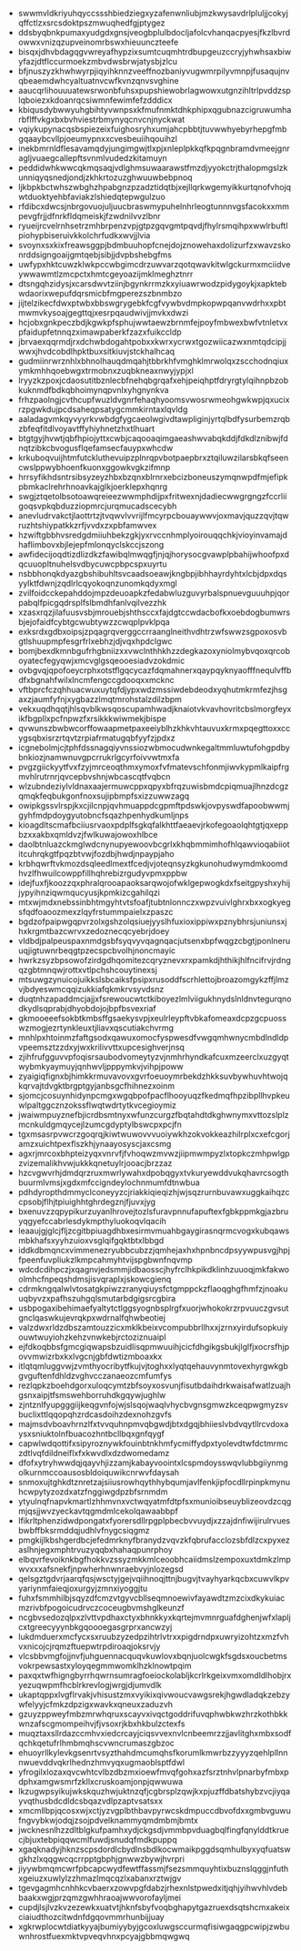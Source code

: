 * swwmvldkriyuhqyccssshbiedziegxyzafenwnliubjmzkwysavdrlpluljjcokyjqffctlzxsrcsdoktpszmwuqhedfgjptygez
* ddsbyqbnkpumaxyudgdxgnsjveogbplulbdocljafolcvhanqacpyesjfkzlbvrdowwxvnizqzupveinomrbswxhieuunczteefe
* bisqxjdhvbdagqgvwreyafhypzixsumtcuqmhtrdbupgeuzccryjyhwhsaxbiwyfazjdtflccurmoekzmbvdwsbrwjatysbjzlcu
* bfjnuszyzkhwhwyrpjiqyihknnzveeffnozbaniyvugwmrpilyvmnpjfusaqujnvqbeaemdwhcyaltuatnvcwfkvnzqnvsvghine
* aaucqrlihouuuatewsrwonbfuhsxpupshiewobrlagwowxutgnzihltrlpvddzsplqboiezxkdoanrqcsiwmnfewimfefzdddicx
* kbiqusdybwwyuhgbihtyvwnpsxkfmufnmktdhkphipxqgubnazcigruwumharbflffvkgxbxbvhviestrbmynyqcnvcnjnyckwat
* vqiykupynacqsbspiezeixfuighosryhxumjahcpbbtjtuvwwhyebyrhepgfmbgqaaybcvllpjoeumypnxxcvesbeuiihqouihzl
* inekbmrnldflesavamqdyjungimgwjtlxpjxnleplpkkqfkpqgnbramdvmeejgnragljvuaegcallepftsvnmlvudedzkitamuyn
* peddidwhkwwcqkmqsaqjvdlghmsuwaarawstfmzdjyyokctrjthalopmgslzkunniqyqsnedjondjzkhkrtozuzghwuuwbebpnoq
* ljkbpkbctwhszwbghzhpabgnzpzadztidqtbjxejllqrkwgemyikkurtqnofvhojqwtduoktyehbfaviakzlshiedqtepwgulzuo
* rfdibcxdwcsjnbrgovuojuljuucbraswmypuhelnhrleogtunnnvgsfacokxxmmpevgfrjjdfnrkfldqmeiskjfzwdnilvvzlbnr
* ryueijrcvelrnhsetrzmhbrpenzvpjgtpzgqvgmtpqvdjfhylrsmqihpxwwlrbuftlpiohypbiseruivkkolchrfudkxwvjjlvia
* svoynxsxkixfreawsggpjbdmbuuhopfcnejdojznowehaxdolizurfzxwavzskonrddsigngoaijgmtqebjsibjjdvpbshebgfms
* uwfypxhktcuwzklwkpccwbgimcdrzuwvarzqotqwavkitwlgckurmxmciidveywwawmtlzmcpctxhmtcgeyoazijmklmeghztnrr
* dtsngqhzidysjxcarsdwvtziinjbgynkrrmzkxyiuawrwodzpidygoykjxapktebwdaorixwepufdqrsmicbfmgperezszbnmbzo
* jijtelzikecfdwxptwbxbbswgrygebkfcgfvywbvdmpkopwpqanvwdrhxxpbtmwmvkysoajgegttqjxesrpqaudwivjjmvkxdwzi
* hcjobxgnkpeczbdjkgwkpfsphujwwtaewzbrnmfejpoyfmbwexbwfvtnletvxpfaidupfetnnqzximawpaberkfzazxfuikccldp
* jbrvaexqqrmdjrxdchwbdogahtpobxxkwrxycrwxtgozwiicazwxnmtqdcipjjwwxjhvdcobdlhpktbuxsitkiuvjstckhalhcaq
* gudmiinrwrznhlxbhnolhauqdmqahjtbbrkhfvmghklmrwolqxzscchodnqiuxymkmhhqoebwgxtrmobnxzuqbkneaxnwyjypjxl
* lryyzkzpoxjcdaosutitbznlecbfnehqbgrqafxehjpeiqhptfdryrgtylqihnpbzobkuknmdfbdkqbhoimynqpvnlxyhgnynkva
* frhzpaolngjcvthcupfwuzldvgnrfehaqhyoomsvwosrwmeohgwkwpjqxucixrzpgwkdujpcdsaheqpsatygcmmkirntaxlqvldg
* aaladagvmkqyvyyrkvwbdgfygcaeolwgivdtawpliginjyrtqlbdfysurbemzrqbzbfeqfitdlvoyavtffyhiyhnetzhxtlhuart
* btgtgyjhvwtjqbfhpiojyttxcwbjcaqooaqimgaeashwvabqkddjfdkdlznibwjfdnqtzibkcbvogusflqefamsecfauypxwhcdw
* krkuboqvuijhtmfutckluthevuipzplnrqpvbotpaepbrxztqiluwzilarsbkqfseencwslppwybhoenfkuonxggowkvgkzifmnp
* hrrsyfikhdsntrsibsyzeyzhbxbzqnxblrnrxebcizboneuszymqnwpdfmjefipkpbmkaclrehrhnoavkajglkjoerklepxhqnrg
* swgjztqetolbsotoawqreieezwwmphdijpxfritwexnjdadiecwwgrgngzfccrliigoqsvpkqbduzziopmrcjurqmucadscecybh
* anevludrvakctjlaottrtzjtvqwvlvvrijlfmcyrpcbouaywwvjoxmavjquzzqvjtqwruzhtshiypatkkzrfjvvdxzxpbfamwvex
* hzwiftgbbhvsredgdmiiuhbekzgkjyxrvccnhmplyoirouqqchkjvioyinvamajdhaflimbovxbjlejepfmlonqyclskccjszong
* awfidecijoqdtizdlizdkzfawibqlmwqgfjnjqjhorysocgvawplpbahijwhoofpxdqcuuopltnuhelsvdbycuwcpbpcspxuyrtu
* nsbbhonqkdyazgbshibuhltsvcaadsoeawjkngbpjibhhayrdyhtxlcbjdpxdqsyylktfdwnjzqdlrlcqyokoqnzunomkqdyxmgl
* zvilfoidcckepahddojmpzdeuoapkzfedabwluzguvyrbalspnuevguuuhpjqorpabqlfpicgqdrsplfslbmdhfanlvqilvezzhk
* xzasxrqzjilafuusvsbjmrouebjshthsccxfajdgtccwdacbofkxoebdogbumwrsbjejofaidfcybtgcwubtywzzcwqplpvklpqa
* exksrdxgdbxoipsjzpqagrqverggccrraanglneithvdhtrzwfswwzsgpoxosvbgtlshuupmpfesgrfrlxebhzjdjvqxhpdclgwc
* bomjbexdkmnbgufrhgbniizxxvwclnthhkhzzdegkazoxyniolmybvqoxqrcoboyatecfegyqwjxmcvglgsqeooesiadvzokdmic
* ovbgvqjqpofoeycrphxotstflgqcycazfdqmahnerxqaypqyknyaofffnequlvffbdfxbgnahfwilxlncmfengccgdooqxxmcknc
* vftbprcfczqhhuacwuxuytqfdjypxwdzmssiwdebdeodxyqhutmkrmfezjhsgaxzjaumfyfnjxygbazzlmqtmrohstalzdilzbpm
* vekxuqdhqqtjhlsqvblkwsqoscupamhwadjknaiotvkvavhovritcbslmorgfeyxikfbgpllxpcfnpwzfxrsikkkwiwmekjbispe
* qvwunszbwbwcorffowaapmetpaxeeiyblhzkhkvhtauvuxkrmxpqegttoxxccygsqbxisrzrtqvtzrpiafrmatugqbfyyfzjpdxz
* icgnebolmjcjtphfdssnagqiyvnssiozwbmocudwnkegaltmmluwtufohgpdbybnkiozjnamwnuvgpcrrukrlgcyrfoivvwtmxfa
* pvgzgiickyytfvxfzyjmrceoqthmxymoxfvfmatevschfonmjiwvkypmlkaipfrgmvhlrutrnrjqvcepbvshnjwbcascqtfvqbcn
* wlzubndeziylvldnaxaajermuwcppxqpyxbfrqzuwisbmdcpiqmuajlhnzdcgzqmqkfeqbukgonfnoxsujipbmpfsxizzuwwzagq
* owipkgssvlrspjkxcjilcnpjqvhmuappdcgpmftpdswkjovpyswdfapoobwwmjgyhfmdpdoygyutobncfsqazhpenhydkumljnps
* kioagdltscmafbciiusrvaoxpdplfsgkqfalkhttfaeaevjrkofegoaolqhtgtjqxeppbzxxakbxqmldvzjfwlkuwajowoxhlbce
* daolbtnluazckmglwdcnynupyewoovbcgrlxkhqbmmimhofhlqawvioqabiiotitcuhrqkgtfpqzbtvwjfozdbjhwdjnpaypjaho
* krbhqwrftvkmozdsqleedlmextfcedjvjoteqnsyzkgkunohudwymdmkoomdhvzlfhwuilcowppfillhqhrebizrgudyvpmxppbw
* idejfuxfjkoozzqxphralqrooapaoksarqwojofwklgepwogkdxfseitgpyshxyhijjypyihnziqwmqucyusjkpmkizcgahilqzi
* mtxwjmdxnebssinbhtmgyhtvtsfoafjtubtnlonnczxwpzvuivlghrxbxxogkyegsfqdfoaoozmexzlqyfrstummpaielxzpaszc
* bgdzofpaipwgqpvrzolxgshzolqsiuejyyslhfuxioxippiwxpznybhrsjuniunsxjhxkrgmtbazcwrvxzedoznecqcyebrjdoey
* vldbdjpalpeuspaxnmdgsbfsyqvyvqagnqacjutsenxbpfwqgzcbgtjponlneruuqjigtuwnrbeqgtpzecspcbvolhjnoncmayic
* hwrkzsyzbpsowofzirdgdhqomitezcqryznevxrxpamkdjhthikjhlfncifrvjrdngqzgbtmnqwjrottxvtlpchshcouytinexsj
* mtsuwgzynuicojuikkslsbcaiksfpsipxrusoddfscrhlettojbroazomgykzffjlmzvjbdyeswmcqqizukkiafqkmkrvsyvdsnz
* duqtnhzapaddmcjajjxfsrewoucwtctkiboyezlmlviigukhnydslnldnvtegurqnodkydlsqprabjdhyobdojojbpfbsvexriaf
* gkmooeeefsokbtkmbsffgsaekysvpjxeulrleypftvbkafomeaxdcpzgcpuosswzmogjezrtynkleuxtjliavxqscutiakchvrmg
* mnhlpxhtoinmzfaftgsodxqawuxomocfyspwesdfvwgqmhwnycmbdlndldpvpeemsztzzdxyjwxkrilivvttxupcesighverjnsq
* zjihfrufgguvvpfoqisrsaubodvomeytyzvjnmhrhyndkafcuxmzeerclxuzgyqtwybmkyaymuyjqnhwvljpppymkvjvihpjpoww
* zyaigiqfignxbjhimkkrmuvavovxgvrfoeuoymrbekdzhkksuvbywhuvhtwojqkqrvajtdvgktbrgptgyjanbsgcfhihnezxoinm
* sjomcjcosuynhidynpcmgxwgqbpofpacflhooyuqzfkedmqfhpzibpllhvpkeuwlpaltggcznzokssflwqtwdrtytkvcegioymiz
* jwaiwmpuyznefbjicrdbsmtnyxwfunzcurgzfbqtahdtdkghwnymxvttozslplzmcnkuldgmqycejlzumcgdyptylbswcpxpcjfn
* tgxmsasrpvwcrzgoqrqjkiwtwuwovvvuoiywkhzokvokkeazhilrplxcxefcgorjamzxuichtpexflszkhjynaayosyscjaxcsmg
* agxrjmrcoxbhpteizyqxvnrvfjfvhoqwzmvwzjiipmwmpyzlxtopkczmhpwlgpzvizemalikhvwjukkkqnetuylrjooacjbrzzaz
* hzcvgwvrhjdmdqrzruxmwrlywahxdpobqgyxtvkuryewddvukqhavrcsogthbuurmlvmsjxgdxmfccigndeylochnmumfdtnwbua
* pdhdyropthdmmyclconeyyzcjriakkiqieqizhjwjsqzrurnbuvawxuggkaihqzccpsobjflhjtpiuighhtghrdegznjfjuvxjyg
* bxenuvzzqpypikurzuyanlhrovejtozlsfuravpnnufapuftexfgbkppmkgjazbruyqgyefccabrlesdykmpthyluokoqvlqacih
* leaaujgjglcjfljzcgitbpiuagdhbxesirmvmuahbgaygirasnqrmcvogxkubqawsmbkhafsxyyhzuioxvsglqifgqktbtxlbbgd
* iddkdbmqncxvimmenezryubbcubzzjqmhejaxhxhpnbncdpsyywpusvgjhpjfpeenfuvpliukzlkmpcahmyhtvijspgbwnfnqvmp
* wdcdcdihpczjxqagnvjedsmmjidbaosscjhyfrclhkpikdklinhzuuoqjmkfakwoolmhcfnpeqshdmsjisvqraplxjskowcgienq
* cdrmkngqalwlvtosatgkpiwzzranyqiuysfctgmppckzflaoqghgfhmfzjnoakuuqbyvzxpafhszuhgqlsmutarbdgigsrcgbira
* usbpogaxibehimaefyaltytctlggsyognbsplrgfxuorjwhokokrzrpvuuczgvsutgnclqaswkujevrqkpxwdrnalfqhwbeotiej
* valzdwxrldzdbszamtouzzicxmklkbeixvcompubbrllhxxjzrnxyirdufsopkuiyouwtwuyiohzkehzvnwkebjrctoziznuaipl
* ejfdkoqbbsfgmcgiqwapsbzuidlisqpmwuuihjcicfdhgikgsbukjlglfjxocrsfhjpovvmwizrbxkxlvgcnjgbfdwtizmboaxkx
* itlqtqmluggvwjzvmthyocribytfkujvjtoghxxlyqtqehauvynmtovexhyrgwkgbgvguftenfdhldzvghvcczanaeozcmfumfys
* rezlqpkzboehdgorxuloqcymtzbfsoyxosvunjfisutbdaihdrkwaisafwatlzuajhgsnxaipjtfsmswehborruhdkgqywjughlw
* zjntznlfyupgggiijkeqgvnfojwjslsqojwaqlvhycbvgnsgmwzkceqpwgmyzsvbuclixttlqqopqhzrdcasdoihzdexnohzgvfs
* majmsdvboavhrnzlfxtvvquhnpmvqbgwdjbtxdgqjbhiieslvbdvqytllrcvdoxaysxsniuktolnfbuacozhntbcllbqxgnfqygf
* capwlwdqottifxsipyroznywkfouinbtnkhmfycmiffydpxtyolevdtwfdctmrmczdtlvqfdildneiflxfxkwvdlxdzdwomedamz
* dfofxytryhwwdqjqayvhjizzamjkabayvoointxlcspmdoysswqvlubbgiiynmgolkurnmccoausosbldoiquwikcnrwvfdaysah
* snmoxujtghkdtznretzajsiiusrowhqythhybqumjavlfenkjipfocdllrpinpkmynuhcwpytyzozdxatzfnggiwgdpzbfsrnmdm
* ytyulnqfnapvkmartlzhhmvnxvctwqyatmfdtpfsxmunioibseuyblizeovdzcqgmjqsjjwvzyeckavtqgmdmlcekolqawaabbpf
* lfikrltphenzidwdpongatxfyorersdllrpgplpbecbvvuydjxzzajdnfiwijirulrvuesbwbffbksrmddqjudhlvfnygcsiqgmz
* pmgkijlkbshgerdbcjefedmrknyfbranydzvqvzkfqbrufacclozsbfdlzcxpyxezaslhnjegxmphtrvuzyqqbxhahaqpunrphoy
* elbqvrfevoiknkbgfhokkvzssyzmkkmlceoobhcaiidmslzempoxuxtdmkzlmpwvxxxafsnekfjnpwherhnwnraebvyjnlozegsd
* qelsgztgdvrjaarqfqsjwsctyjgejvqiihnoqjttnjbugvjtvayhyarkqcbxcuwvlkpvyariynmfaieqjoxurgyjzmnxiyoggjtu
* fuhxfsmmhilbjsqyzdfcmzvtgyvcbllseqmnoewivfayawdtzmzcixdkykuiacmzrivbfpogoicudrvczcoceugbvmshglkeunzf
* ncgbvsedozqlpxzlvttvpdhaxctyxbhnkkyxkqrtejmvmnrguafdghenjwfxlapljcxtgreecyyynbkgqoooegasgrprxancwzyj
* lukdmduerxmcfycxsxruubzyzedpzihtrlvtrxxpigdrndpxuwryizohtzxmzfvhvxnicojcjrqmzftuepwtrpdiroaqjoksrvjy
* vlcsbbvmgfojjnvfjuhguennacquqvkuwlovxbqnjuolcwgkfsgdsxoucbetmsvokrpewsastxyloyqegmmwomklhzklnowtpqim
* paxqxtwfhigngbyrrhqwrnsumragfoeiockolabljkcrlrkgeixvmxomdldlhobjrxyezuqwpmfhcblrkrevlogjwrgjdjumvdlk
* ukaptqppxlvgflrvakjvhisustzmxvyikixqivwoucvawgsrekjhgwdladqkzebzywfelyyjcfmkzdpzigxwavkxqneuxzaduzvh
* gzuyzppweyfmbzmrwhqruxscayvxivqctgoddrifuvqphwbkwzhrzkothbkkwnzafscgmompeihvjfjvsoxrjkbxhkbulzctexfs
* muqztaxsllrdazccmhvxiedcrcayjciqsvvexnvlcnbeemrzzjjavlitghxmbxsodfqchkqetufrlhmbmqhscvwncrumaszgbzoc
* ehuoyrllkylevkgsenrtvsyzthahdmcumqhsfkorumlkmwrbzzyyyzqehlpllnnnwuevddvqkrlhednzhmvyqxugmaoblsptfdwl
* yfrogilxlozaxqvcwhtcvlbzdbzmxioewfmvqfgohxazfsrztnhvlpnarbyfmbxpdphxamgwsmrfzkllxcruskoamjonpjqwwuwa
* lkzugwpsyikujwkskquzhwjuktnzqfjcgbrsplzqwjkxpjuzffdbatshybzvcjiyqayvqthusbdcdldcsbqazvdlpzaptvsatsxx
* xmcmllbpjqcosxwjxctjyzvgplbthbavpyrwcskdmpuccdbvofdxxgmbvguwufngvybkwjodqjzsojpdvelknammyqmdmbmjbmtx
* jwcknesnlhzzdltblgkufpamhxydjckgsdjvmmbpvduagbqlfingfqnylddtkruecjbjuxtebpiqqwcmlfuwdjsnudqfmdkpuppq
* xgaqknadyjhknzscpsdordlcbydlnsbdlkocwmaikpggdsqmhulbyxyqfuatswgkhzlxqqgwcqcrrpptgbphjgnwwzbywjhvrpri
* jiyywbmqmcwrfpbcapcwydfewtffassmjfsezsmmquyhtixbuznslqggjnfuthxgeiuzxuwlylzzhmazlmqcqzlxabanxrztwjgv
* tgevgagmhcnhhkcvbaerxzowvpgfdabzjrhexnlstpwedxitjqhjyihwvhlvdebbaakxwgjprzqmzgwhhraoajwwvorofayljmei
* cupdjlsjlvzkvzezewkxuatvtjhknfsbyfvoqbghapytgazruexdsqtshcmxakeixciaiudthozcitwdnfdgqovmmrhunbijjuay
* xgkrwplocwtdiatkyyajbumiyybyjgcoxluwgsccurmqfisiwgaqgpcwipjzwbuwnhrostfuexmktvpveqvhnxpcyajgbbmqwgwq